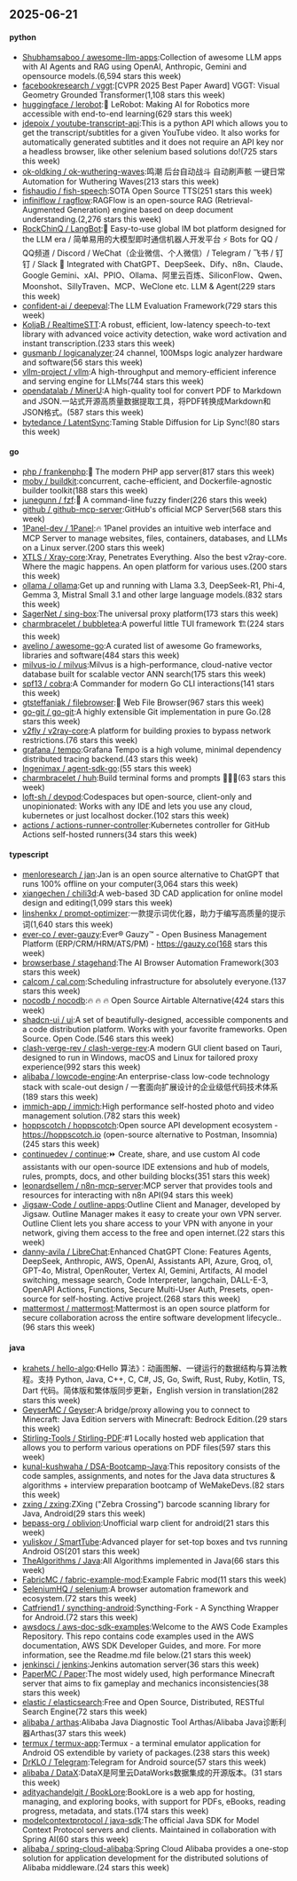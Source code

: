 ## 2025-06-21

#### python
* [Shubhamsaboo / awesome-llm-apps](https://github.com/Shubhamsaboo/awesome-llm-apps):Collection of awesome LLM apps with AI Agents and RAG using OpenAI, Anthropic, Gemini and opensource models.(6,594 stars this week)
* [facebookresearch / vggt](https://github.com/facebookresearch/vggt):[CVPR 2025 Best Paper Award] VGGT: Visual Geometry Grounded Transformer(1,108 stars this week)
* [huggingface / lerobot](https://github.com/huggingface/lerobot):🤗 LeRobot: Making AI for Robotics more accessible with end-to-end learning(629 stars this week)
* [jdepoix / youtube-transcript-api](https://github.com/jdepoix/youtube-transcript-api):This is a python API which allows you to get the transcript/subtitles for a given YouTube video. It also works for automatically generated subtitles and it does not require an API key nor a headless browser, like other selenium based solutions do!(725 stars this week)
* [ok-oldking / ok-wuthering-waves](https://github.com/ok-oldking/ok-wuthering-waves):鸣潮 后台自动战斗 自动刷声骸 一键日常 Automation for Wuthering Waves(213 stars this week)
* [fishaudio / fish-speech](https://github.com/fishaudio/fish-speech):SOTA Open Source TTS(251 stars this week)
* [infiniflow / ragflow](https://github.com/infiniflow/ragflow):RAGFlow is an open-source RAG (Retrieval-Augmented Generation) engine based on deep document understanding.(2,276 stars this week)
* [RockChinQ / LangBot](https://github.com/RockChinQ/LangBot):🤩 Easy-to-use global IM bot platform designed for the LLM era / 简单易用的大模型即时通信机器人开发平台 ⚡️ Bots for QQ / QQ频道 / Discord / WeChat（企业微信、个人微信）/ Telegram / 飞书 / 钉钉 / Slack 🧩 Integrated with ChatGPT、DeepSeek、Dify、n8n、Claude、Google Gemini、xAI、PPIO、Ollama、阿里云百炼、SiliconFlow、Qwen、Moonshot、SillyTraven、MCP、WeClone etc. LLM & Agent(229 stars this week)
* [confident-ai / deepeval](https://github.com/confident-ai/deepeval):The LLM Evaluation Framework(729 stars this week)
* [KoljaB / RealtimeSTT](https://github.com/KoljaB/RealtimeSTT):A robust, efficient, low-latency speech-to-text library with advanced voice activity detection, wake word activation and instant transcription.(233 stars this week)
* [gusmanb / logicanalyzer](https://github.com/gusmanb/logicanalyzer):24 channel, 100Msps logic analyzer hardware and software(56 stars this week)
* [vllm-project / vllm](https://github.com/vllm-project/vllm):A high-throughput and memory-efficient inference and serving engine for LLMs(744 stars this week)
* [opendatalab / MinerU](https://github.com/opendatalab/MinerU):A high-quality tool for convert PDF to Markdown and JSON.一站式开源高质量数据提取工具，将PDF转换成Markdown和JSON格式。(587 stars this week)
* [bytedance / LatentSync](https://github.com/bytedance/LatentSync):Taming Stable Diffusion for Lip Sync!(80 stars this week)

#### go
* [php / frankenphp](https://github.com/php/frankenphp):🧟 The modern PHP app server(817 stars this week)
* [moby / buildkit](https://github.com/moby/buildkit):concurrent, cache-efficient, and Dockerfile-agnostic builder toolkit(188 stars this week)
* [junegunn / fzf](https://github.com/junegunn/fzf):🌸 A command-line fuzzy finder(226 stars this week)
* [github / github-mcp-server](https://github.com/github/github-mcp-server):GitHub's official MCP Server(568 stars this week)
* [1Panel-dev / 1Panel](https://github.com/1Panel-dev/1Panel):🔥 1Panel provides an intuitive web interface and MCP Server to manage websites, files, containers, databases, and LLMs on a Linux server.(200 stars this week)
* [XTLS / Xray-core](https://github.com/XTLS/Xray-core):Xray, Penetrates Everything. Also the best v2ray-core. Where the magic happens. An open platform for various uses.(200 stars this week)
* [ollama / ollama](https://github.com/ollama/ollama):Get up and running with Llama 3.3, DeepSeek-R1, Phi-4, Gemma 3, Mistral Small 3.1 and other large language models.(832 stars this week)
* [SagerNet / sing-box](https://github.com/SagerNet/sing-box):The universal proxy platform(173 stars this week)
* [charmbracelet / bubbletea](https://github.com/charmbracelet/bubbletea):A powerful little TUI framework 🏗(224 stars this week)
* [avelino / awesome-go](https://github.com/avelino/awesome-go):A curated list of awesome Go frameworks, libraries and software(484 stars this week)
* [milvus-io / milvus](https://github.com/milvus-io/milvus):Milvus is a high-performance, cloud-native vector database built for scalable vector ANN search(175 stars this week)
* [spf13 / cobra](https://github.com/spf13/cobra):A Commander for modern Go CLI interactions(141 stars this week)
* [gtsteffaniak / filebrowser](https://github.com/gtsteffaniak/filebrowser):📂 Web File Browser(967 stars this week)
* [go-git / go-git](https://github.com/go-git/go-git):A highly extensible Git implementation in pure Go.(28 stars this week)
* [v2fly / v2ray-core](https://github.com/v2fly/v2ray-core):A platform for building proxies to bypass network restrictions.(76 stars this week)
* [grafana / tempo](https://github.com/grafana/tempo):Grafana Tempo is a high volume, minimal dependency distributed tracing backend.(43 stars this week)
* [Ingenimax / agent-sdk-go](https://github.com/Ingenimax/agent-sdk-go):(55 stars this week)
* [charmbracelet / huh](https://github.com/charmbracelet/huh):Build terminal forms and prompts 🤷🏻‍♀️(63 stars this week)
* [loft-sh / devpod](https://github.com/loft-sh/devpod):Codespaces but open-source, client-only and unopinionated: Works with any IDE and lets you use any cloud, kubernetes or just localhost docker.(102 stars this week)
* [actions / actions-runner-controller](https://github.com/actions/actions-runner-controller):Kubernetes controller for GitHub Actions self-hosted runners(34 stars this week)

#### typescript
* [menloresearch / jan](https://github.com/menloresearch/jan):Jan is an open source alternative to ChatGPT that runs 100% offline on your computer(3,064 stars this week)
* [xiangechen / chili3d](https://github.com/xiangechen/chili3d):A web-based 3D CAD application for online model design and editing(1,099 stars this week)
* [linshenkx / prompt-optimizer](https://github.com/linshenkx/prompt-optimizer):一款提示词优化器，助力于编写高质量的提示词(1,640 stars this week)
* [ever-co / ever-gauzy](https://github.com/ever-co/ever-gauzy):Ever® Gauzy™ - Open Business Management Platform (ERP/CRM/HRM/ATS/PM) - https://gauzy.co(168 stars this week)
* [browserbase / stagehand](https://github.com/browserbase/stagehand):The AI Browser Automation Framework(303 stars this week)
* [calcom / cal.com](https://github.com/calcom/cal.com):Scheduling infrastructure for absolutely everyone.(137 stars this week)
* [nocodb / nocodb](https://github.com/nocodb/nocodb):🔥 🔥 🔥 Open Source Airtable Alternative(424 stars this week)
* [shadcn-ui / ui](https://github.com/shadcn-ui/ui):A set of beautifully-designed, accessible components and a code distribution platform. Works with your favorite frameworks. Open Source. Open Code.(546 stars this week)
* [clash-verge-rev / clash-verge-rev](https://github.com/clash-verge-rev/clash-verge-rev):A modern GUI client based on Tauri, designed to run in Windows, macOS and Linux for tailored proxy experience(992 stars this week)
* [alibaba / lowcode-engine](https://github.com/alibaba/lowcode-engine):An enterprise-class low-code technology stack with scale-out design / 一套面向扩展设计的企业级低代码技术体系(189 stars this week)
* [immich-app / immich](https://github.com/immich-app/immich):High performance self-hosted photo and video management solution.(782 stars this week)
* [hoppscotch / hoppscotch](https://github.com/hoppscotch/hoppscotch):Open source API development ecosystem - https://hoppscotch.io (open-source alternative to Postman, Insomnia)(245 stars this week)
* [continuedev / continue](https://github.com/continuedev/continue):⏩ Create, share, and use custom AI code assistants with our open-source IDE extensions and hub of models, rules, prompts, docs, and other building blocks(351 stars this week)
* [leonardsellem / n8n-mcp-server](https://github.com/leonardsellem/n8n-mcp-server):MCP server that provides tools and resources for interacting with n8n API(94 stars this week)
* [Jigsaw-Code / outline-apps](https://github.com/Jigsaw-Code/outline-apps):Outline Client and Manager, developed by Jigsaw. Outline Manager makes it easy to create your own VPN server. Outline Client lets you share access to your VPN with anyone in your network, giving them access to the free and open internet.(22 stars this week)
* [danny-avila / LibreChat](https://github.com/danny-avila/LibreChat):Enhanced ChatGPT Clone: Features Agents, DeepSeek, Anthropic, AWS, OpenAI, Assistants API, Azure, Groq, o1, GPT-4o, Mistral, OpenRouter, Vertex AI, Gemini, Artifacts, AI model switching, message search, Code Interpreter, langchain, DALL-E-3, OpenAPI Actions, Functions, Secure Multi-User Auth, Presets, open-source for self-hosting. Active project.(268 stars this week)
* [mattermost / mattermost](https://github.com/mattermost/mattermost):Mattermost is an open source platform for secure collaboration across the entire software development lifecycle..(96 stars this week)

#### java
* [krahets / hello-algo](https://github.com/krahets/hello-algo):《Hello 算法》：动画图解、一键运行的数据结构与算法教程。支持 Python, Java, C++, C, C#, JS, Go, Swift, Rust, Ruby, Kotlin, TS, Dart 代码。简体版和繁体版同步更新，English version in translation(282 stars this week)
* [GeyserMC / Geyser](https://github.com/GeyserMC/Geyser):A bridge/proxy allowing you to connect to Minecraft: Java Edition servers with Minecraft: Bedrock Edition.(29 stars this week)
* [Stirling-Tools / Stirling-PDF](https://github.com/Stirling-Tools/Stirling-PDF):#1 Locally hosted web application that allows you to perform various operations on PDF files(597 stars this week)
* [kunal-kushwaha / DSA-Bootcamp-Java](https://github.com/kunal-kushwaha/DSA-Bootcamp-Java):This repository consists of the code samples, assignments, and notes for the Java data structures & algorithms + interview preparation bootcamp of WeMakeDevs.(82 stars this week)
* [zxing / zxing](https://github.com/zxing/zxing):ZXing ("Zebra Crossing") barcode scanning library for Java, Android(29 stars this week)
* [bepass-org / oblivion](https://github.com/bepass-org/oblivion):Unofficial warp client for android(21 stars this week)
* [yuliskov / SmartTube](https://github.com/yuliskov/SmartTube):Advanced player for set-top boxes and tvs running Android OS(201 stars this week)
* [TheAlgorithms / Java](https://github.com/TheAlgorithms/Java):All Algorithms implemented in Java(66 stars this week)
* [FabricMC / fabric-example-mod](https://github.com/FabricMC/fabric-example-mod):Example Fabric mod(11 stars this week)
* [SeleniumHQ / selenium](https://github.com/SeleniumHQ/selenium):A browser automation framework and ecosystem.(72 stars this week)
* [Catfriend1 / syncthing-android](https://github.com/Catfriend1/syncthing-android):Syncthing-Fork - A Syncthing Wrapper for Android.(72 stars this week)
* [awsdocs / aws-doc-sdk-examples](https://github.com/awsdocs/aws-doc-sdk-examples):Welcome to the AWS Code Examples Repository. This repo contains code examples used in the AWS documentation, AWS SDK Developer Guides, and more. For more information, see the Readme.md file below.(21 stars this week)
* [jenkinsci / jenkins](https://github.com/jenkinsci/jenkins):Jenkins automation server(36 stars this week)
* [PaperMC / Paper](https://github.com/PaperMC/Paper):The most widely used, high performance Minecraft server that aims to fix gameplay and mechanics inconsistencies(38 stars this week)
* [elastic / elasticsearch](https://github.com/elastic/elasticsearch):Free and Open Source, Distributed, RESTful Search Engine(72 stars this week)
* [alibaba / arthas](https://github.com/alibaba/arthas):Alibaba Java Diagnostic Tool Arthas/Alibaba Java诊断利器Arthas(37 stars this week)
* [termux / termux-app](https://github.com/termux/termux-app):Termux - a terminal emulator application for Android OS extendible by variety of packages.(238 stars this week)
* [DrKLO / Telegram](https://github.com/DrKLO/Telegram):Telegram for Android source(57 stars this week)
* [alibaba / DataX](https://github.com/alibaba/DataX):DataX是阿里云DataWorks数据集成的开源版本。(31 stars this week)
* [adityachandelgit / BookLore](https://github.com/adityachandelgit/BookLore):BookLore is a web app for hosting, managing, and exploring books, with support for PDFs, eBooks, reading progress, metadata, and stats.(174 stars this week)
* [modelcontextprotocol / java-sdk](https://github.com/modelcontextprotocol/java-sdk):The official Java SDK for Model Context Protocol servers and clients. Maintained in collaboration with Spring AI(60 stars this week)
* [alibaba / spring-cloud-alibaba](https://github.com/alibaba/spring-cloud-alibaba):Spring Cloud Alibaba provides a one-stop solution for application development for the distributed solutions of Alibaba middleware.(24 stars this week)
